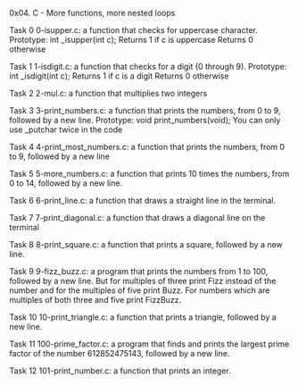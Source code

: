 0x04. C - More functions, more nested loops

Task 0 0-isupper.c: a function that checks for uppercase character.
Prototype: int _isupper(int c);
Returns 1 if c is uppercase
Returns 0 otherwise

Task 1 1-isdigit.c: a function that checks for a digit (0 through 9).
Prototype: int _isdigit(int c);
Returns 1 if c is a digit
Returns 0 otherwise

Task 2 2-mul.c: a function that multiplies two integers

Task 3 3-print_numbers.c: a function that prints the numbers, from 0 to 9, followed by a new line.
Prototype: void print_numbers(void);
You can only use _putchar twice in the code

Task 4 4-print_most_numbers.c:  a function that prints the numbers, from 0 to 9, followed by a new line

Task 5 5-more_numbers.c: a function that prints 10 times the numbers, from 0 to 14, followed by a new line.

Task 6 6-print_line.c:  a function that draws a straight line in the terminal.

Task 7 7-print_diagonal.c: a function that draws a diagonal line on the terminal

Task 8 8-print_square.c: a function that prints a square, followed by a new line.

Task 9 9-fizz_buzz.c: a program that prints the numbers from 1 to 100, followed by a new line. But for multiples of three print Fizz instead of the number and for the multiples of five print Buzz. For numbers which are multiples of both three and five print FizzBuzz.

Task 10 10-print_triangle.c: a function that prints a triangle, followed by a new line.

Task 11 100-prime_factor.c: a program that finds and prints the largest prime factor of the number 612852475143, followed by a new line.

Task 12 101-print_number.c: a function that prints an integer.

